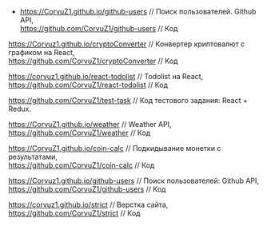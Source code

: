 * <https://CorvuZ1.github.io/github-users> // Поиск пользователей. Github API,  
  <https://github.com/CorvuZ1/github-users> // Код  

<https://Corvuz1.github.io/cryptoConverter> // Конвертер криптовалют с графиком на React,  
<https://github.com/CorvuZ1/cryptoConverter> // Код  

<https://corvuz1.github.io/react-todolist> // Todolist на React,  
<https://github.com/CorvuZ1/react-todolist> // Код  

<https://github.com/CorvuZ1/test-task> // Код тестового задания: React + Redux.  

<https://CorvuZ1.github.io/weather> // Weather API,  
<https://github.com/CorvuZ1/weather> // Код  

<https://CorvuZ1.github.io/coin-calc> // Подкидывание монетки с результатами,  
<https://github.com/CorvuZ1/coin-calc>  // Код 

<https://Corvuz1.github.io/github-users> // Поиск пользователей: Github API,  
<https://github.com/CorvuZ1/github-users> // Код  

<https://corvuz1.github.io/strict> // Верстка сайта,  
<https://github.com/CorvuZ1/strict> // Код  


